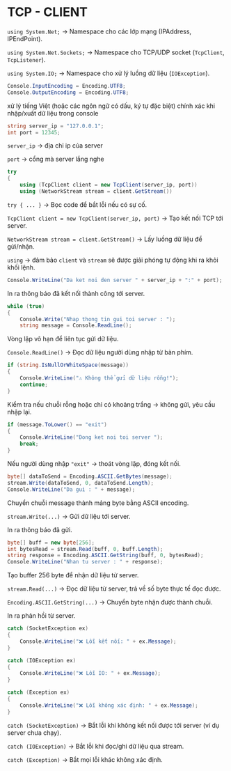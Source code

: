 # TCP - CLIENT

`using System.Net;` → Namespace cho các lớp mạng (IPAddress, IPEndPoint).

`using System.Net.Sockets;` → Namespace cho TCP/UDP socket (`TcpClient`, `TcpListener`).

`using System.IO;` → Namespace cho xử lý luồng dữ liệu (`IOException`).

```cs
Console.InputEncoding = Encoding.UTF8;
Console.OutputEncoding = Encoding.UTF8;
```
xử lý tiếng Việt (hoặc các ngôn ngữ có dấu, ký tự đặc biệt) chính xác khi nhập/xuất dữ liệu trong console

```cs
string server_ip = "127.0.0.1";
int port = 12345;
```
`server_ip` → địa chỉ ip của server

`port` → cổng mà server lắng nghe 

```cs
try
{
    using (TcpClient client = new TcpClient(server_ip, port))
    using (NetworkStream stream = client.GetStream())
```
`try { ... }` → Bọc code để bắt lỗi nếu có sự cố.

`TcpClient client = new TcpClient(server_ip, port)` → Tạo kết nối TCP tới server.

`NetworkStream stream = client.GetStream()` → Lấy luồng dữ liệu để gửi/nhận.

`using` → đảm bảo `client` và `stream` sẽ được giải phóng tự động khi ra khỏi khối lệnh.

```cs
Console.WriteLine("Da ket noi den server " + server_ip + ":" + port);
```
In ra thông báo đã kết nối thành công tới server.

```cs
while (true)
{
    Console.Write("Nhap thong tin gui toi server : ");
    string message = Console.ReadLine();
```
Vòng lặp vô hạn để liên tục gửi dữ liệu.

`Console.ReadLine()` → Đọc dữ liệu người dùng nhập từ bàn phím.

```cs
if (string.IsNullOrWhiteSpace(message))
{
    Console.WriteLine("⚠️ Không thể gửi dữ liệu rỗng!");
    continue;
}
```
Kiểm tra nếu chuỗi rỗng hoặc chỉ có khoảng trắng → không gửi, yêu cầu nhập lại.

```cs
if (message.ToLower() == "exit")
{
    Console.WriteLine("Dong ket noi toi server ");
    break;
}
```
Nếu người dùng nhập `"exit"` → thoát vòng lặp, đóng kết nối.

```cs
byte[] dataToSend = Encoding.ASCII.GetBytes(message);
stream.Write(dataToSend, 0, dataToSend.Length);
Console.WriteLine("Da gui : " + message);
```
Chuyển chuỗi message thành mảng byte bằng ASCII encoding.

`stream.Write(...)` → Gửi dữ liệu tới server.

In ra thông báo đã gửi.

```cs
byte[] buff = new byte[256];
int bytesRead = stream.Read(buff, 0, buff.Length);
string response = Encoding.ASCII.GetString(buff, 0, bytesRead);
Console.WriteLine("Nhan tu server : " + response);
```
Tạo buffer 256 byte để nhận dữ liệu từ server.

`stream.Read(...)` → Đọc dữ liệu từ server, trả về số byte thực tế đọc được.

`Encoding.ASCII.GetString(...)` → Chuyển byte nhận được thành chuỗi.

In ra phản hồi từ server.

```cs
catch (SocketException ex)
{
    Console.WriteLine("❌ Lỗi kết nối: " + ex.Message);
}

catch (IOException ex)
{
    Console.WriteLine("❌ Lỗi IO: " + ex.Message);
}

catch (Exception ex)
{
    Console.WriteLine("❌ Lỗi không xác định: " + ex.Message);
}
```
`catch (SocketException)` → Bắt lỗi khi không kết nối được tới server (ví dụ server chưa chạy).

`catch (IOException)` → Bắt lỗi khi đọc/ghi dữ liệu qua stream.

`catch (Exception)` → Bắt mọi lỗi khác không xác định.